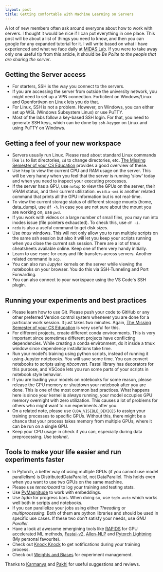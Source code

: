 ```yaml
---
layout: post
title: Getting comfortable with Machine Learning on Servers
---
```


A lot of new members often ask around everyone about how to work with servers. I thought it would be nice if I can put everything in one place. This post will be about a list of things you need to know, and then you can google for any expanded tutorial for it. I will write based on what I have experienced and what we face daily at [MIDAS Lab](http://midas.iiitd.edu.in/). If you were to take away only one useful tip from this article, it should be *Be Polite to the people that are sharing the server*. 

## Getting the Server access

- For starters, SSH is the way you connect to the servers.
- If you are accessing the server from outside the university network, you might need to set up a VPN connection. Forticlient on Windows/Linux and Openfortivpn on Linux lets you do that.
- For Linux, SSH is not a problem. However, on Windows, you can either set up WSL (Windows Subsystem Linux) or use PuTTY.
- Most of the labs follow a key-based SSH login. For that, you need to generate SSH keys, which can be done by `ssh-keygen` on Linux and using PuTTY on Windows.


## Getting a feel of your new workspace

- Servers usually run Linux. Please read about standard Linux commands like `ls` to list directories, `cd` to change directories, etc. [The Missing Semester of your CS Education](https://missing.csail.mit.edu/) provides a good overview of these.
- Use `htop` to view the current CPU and RAM usage on the server. This will be very handy when you feel that the server is running 'slow' today and when you need to inspect your executing processes.
- If the server has a GPU, use `nvtop` to view the GPUs on the server, their VRAM status, and their current utilization. `nvidia-smi` is another related command that prints all the GPU information but is not real-time.
- To view the current storage status of different storage mounts (home, data_dump), use `df -h`. In case you are not sure about the mount you are working on, use `pwd`.
- If you work with videos or a large number of small files, you may run into inodes issue (file pointers exhausted). To check this, use `df -i`.
- `ncdu` is also a useful command to get disk sizes.
- Use *tmux* windows. This will not only allow you to run multiple scripts on the same ssh session but also it will let you keep your scripts running when you close the current ssh session. There are a lot of tmux cheatsheets available online. Keep one of them very handy initially.
- Learn to use `rsync` for copy and file transfers across servers. Another related command is `scp`.
- You can also run Jupyter kernels on the server while viewing the notebooks on your browser. You do this via SSH-Tunneling and Port Forwarding.
- You can also connect to your workspace using the VS Code's SSH plugin.


## Running your experiments and best practices

- Please learn how to use Git. Please push your code to GitHub or any other preferred Version control system whenever you are done for a particular work session. It just takes two minutes. Again, [The Missing Semester of your CS Education](https://missing.csail.mit.edu/) is very useful for this. 
- For different projects, create different conda environments. This is very important since sometimes different projects have conflicting dependencies. While creating a conda environment, do it inside a tmux window since dependency installations take time.
- Run your model's training using python scripts, instead of running it using Jupyter notebooks. You will save some time. You can convert notebooks to scripts using *nbconvert*. Fastai library has decorators for this purpose, and VSCode lets you run some parts of your scripts in notebook style behavior.
- If you are loading your models on notebooks for some reason, please release the GPU memory or shutdown your notebook after you are done. This is one of the most common bad practices. What happens here is since your kernel is always running, your model occupies GPU memory overnight with zero utilization. This causes a lot of problems for others who might want to run experiments after you.
- On a related note, please use `CUDA_VISIBLE_DEVICES` to assign your training processes to specific GPUs. Without this, there might be a chance that your process takes memory from multiple GPUs, where it can be run on a single GPU.
- Keep your CPU usage in check if you can, especially during data preprocessing. Use *tasknet*.

## Tools to make your life easier and run experiments faster

- In Pytorch, a better way of using multiple GPUs (if you cannot use model parallelism) is DistributedDataParallel, not DataParallel. This holds even when you want to use two GPUs on the same machine.
- Please use *tensorboard* to log your training and testing stats. 
- Use [PyMagnitude](https://github.com/plasticityai/magnitude) to work with embeddings.
- Use *tqdm* for progress bars. When doing so, use `tqdm.auto` which works well both in scripts and notebooks.
- If you can parallelize your jobs using either *Threading* or *multiprocessing*. Both of them are python libraries and should be used in specific use cases. If these two don't satisfy your needs, use *GNU Parallel*.
- Have a look at awesome emergining tools like [RAPIDS](https://rapids.ai/) for GPU accelerated ML methods, [Fastai-v2](https://docs.fast.ai/), [Allen-NLP](https://github.com/allenai/allennlp) and [Pytorch Lightning](https://github.com/PyTorchLightning/pytorch-lightning) (My personal favourite).
- Check out [Knock Knock](https://github.com/huggingface/knockknock) to get notifications during your training process.
- Check out [Weights and Biases](https://www.wandb.com/) for experiment management.

Thanks to [Karmanya](https://twitter.com/karmanya) and [Pakhi](https://www.linkedin.com/in/pakhi-bamdev/) for useful suggestions and reviews.
